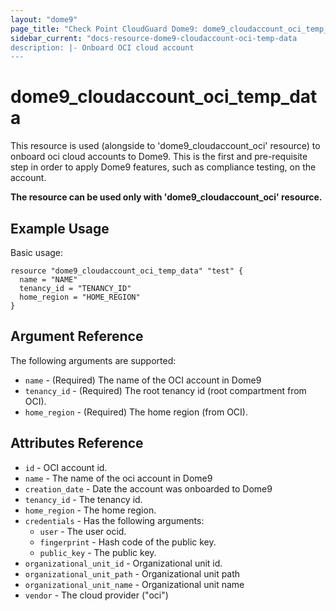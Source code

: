 ```yaml
---
layout: "dome9"
page_title: "Check Point CloudGuard Dome9: dome9_cloudaccount_oci_temp_data"
sidebar_current: "docs-resource-dome9-cloudaccount-oci-temp-data
description: |- Onboard OCI cloud account
---
```


# dome9_cloudaccount_oci_temp_data

This resource is used (alongside to 'dome9_cloudaccount_oci' resource) to onboard oci cloud accounts to Dome9. This is the first and pre-requisite step in order to
apply Dome9 features, such as compliance testing, on the account.

**The resource can be used only with 'dome9_cloudaccount_oci' resource.**

## Example Usage

Basic usage:

```hcl
resource "dome9_cloudaccount_oci_temp_data" "test" {
  name = "NAME"
  tenancy_id = "TENANCY_ID"  
  home_region = "HOME_REGION"
}
```

## Argument Reference

The following arguments are supported:

* `name` - (Required) The name of the OCI account in Dome9
* `tenancy_id` - (Required) The root tenancy id (root compartment from OCI).
* `home_region` - (Required) The home region (from OCI).

## Attributes Reference

* `id` - OCI account id.
* `name` - The name of the oci account in Dome9
* `creation_date` - Date the account was onboarded to Dome9
* `tenancy_id` - The tenancy id.
* `home_region` - The home region.
* `credentials` - Has the following arguments:
    * `user` - The user ocid.
    * `fingerprint` - Hash code of the public key.
    * `public_key` - The public key.
* `organizational_unit_id` - Organizational unit id.
* `organizational_unit_path` - Organizational unit path
* `organizational_unit_name` - Organizational unit name
* `vendor` - The cloud provider ("oci")